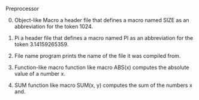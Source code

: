 Preprocessor


0. Object-like Macro
 a header file that defines a macro named SIZE as an abbreviation for the token 1024.

1. Pi
a header file that defines a macro named PI as an abbreviation for the token 3.14159265359.

2. File name
 program prints the name of the file it was compiled from.


3. Function-like macro
function like macro ABS(x)  computes the absolute value of a number x.

4. SUM
function like macro SUM(x, y) computes the sum of the numbers x and.

